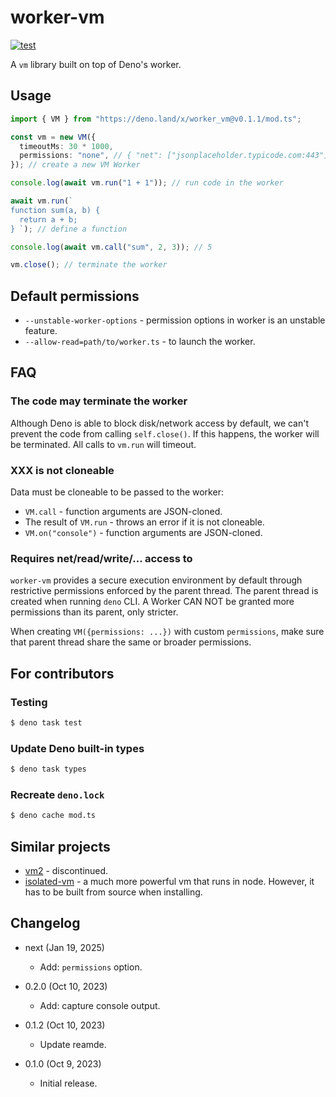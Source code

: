 # worker-vm

[![test](https://github.com/eight04/worker-vm/actions/workflows/test.yml/badge.svg)](https://github.com/eight04/worker-vm/actions/workflows/test.yml)

A `vm` library built on top of Deno's worker.

## Usage

```ts
import { VM } from "https://deno.land/x/worker_vm@v0.1.1/mod.ts";

const vm = new VM({
  timeoutMs: 30 * 1000,
  permissions: "none", // { "net": ["jsonplaceholder.typicode.com:443"], "read": ["foo.txt", "bar.txt"]}
}); // create a new VM Worker

console.log(await vm.run("1 + 1")); // run code in the worker

await vm.run(`
function sum(a, b) {
  return a + b;
} `); // define a function

console.log(await vm.call("sum", 2, 3)); // 5

vm.close(); // terminate the worker
```

## Default permissions

- `--unstable-worker-options` - permission options in worker is an unstable feature.
- `--allow-read=path/to/worker.ts` - to launch the worker.

## FAQ

### The code may terminate the worker

Although Deno is able to block disk/network access by default, we can't prevent the code from calling `self.close()`. If this happens, the worker will be terminated. All calls to `vm.run` will timeout.

### XXX is not cloneable

Data must be cloneable to be passed to the worker:

- `VM.call` - function arguments are JSON-cloned.
- The result of `VM.run` - throws an error if it is not cloneable.
- `VM.on("console")` - function arguments are JSON-cloned.

### Requires net/read/write/... access to

`worker-vm` provides a secure execution environment by default through restrictive permissions enforced by the parent thread. The parent thread is created when running `deno` CLI. A Worker CAN NOT be granted more permissions than its parent, only stricter.

When creating `VM({permissions: ...})` with custom `permissions`, make sure that parent thread share the same or broader permissions.

## For contributors

### Testing

```sh
$ deno task test
```

### Update Deno built-in types

```sh
$ deno task types
```

### Recreate `deno.lock`

```sh
$ deno cache mod.ts
```

## Similar projects

- [vm2](https://www.npmjs.com/package/vm2) - discontinued.
- [isolated-vm](https://github.com/laverdet/isolated-vm) - a much more powerful vm that runs in node. However, it has to be built from source when installing.

## Changelog

- next (Jan 19, 2025)

  - Add: `permissions` option.

- 0.2.0 (Oct 10, 2023)

  - Add: capture console output.

- 0.1.2 (Oct 10, 2023)

  - Update reamde.

- 0.1.0 (Oct 9, 2023)

  - Initial release.
